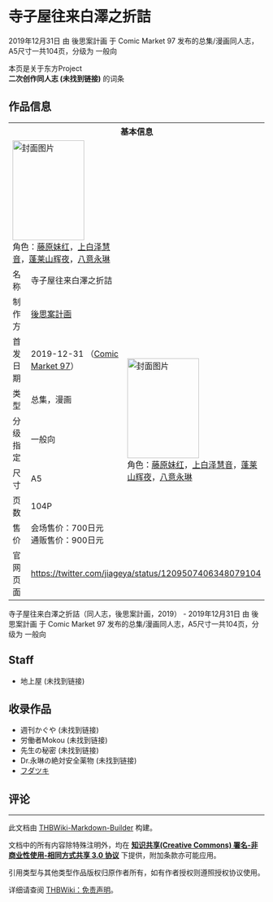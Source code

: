 # 寺子屋往来白澤之折詰

<!-- source html: G:\repos\THBWiki-Markdown-Builder\THBWikiMarkdown\Temp\main\e\ec\ns0%3A%E5%AF%BA%E5%AD%90%E5%B1%8B%E5%BE%80%E6%9D%A5%E7%99%BD%E6%BE%A4%E4%B9%8B%E6%8A%98%E8%A9%B0.html -->

2019年12月31日 由 後思案計画 于 Comic Market 97 发布的总集/漫画同人志，A5尺寸一共104页，分级为 一般向

本页是关于东方Project  
 **二次创作同人志 (未找到链接)** 的词条

## 作品信息

<table><tbody><tr><th colspan="3">基本信息</th></tr><tr><td class="cover-artwork-mobile" colspan="2"><a href="./文件-寺子屋往来白澤之折詰封面.jpg.md" class="image" title="封面图片"><img alt="封面图片" src="https://upload.thwiki.cc/thumb/a/a4/%E5%AF%BA%E5%AD%90%E5%B1%8B%E5%BE%80%E6%9D%A5%E7%99%BD%E6%BE%A4%E4%B9%8B%E6%8A%98%E8%A9%B0%E5%B0%81%E9%9D%A2.jpg/141px-%E5%AF%BA%E5%AD%90%E5%B1%8B%E5%BE%80%E6%9D%A5%E7%99%BD%E6%BE%A4%E4%B9%8B%E6%8A%98%E8%A9%B0%E5%B0%81%E9%9D%A2.jpg" decoding="async" loading="lazy" width="141" height="196" srcset="https://upload.thwiki.cc/thumb/a/a4/%E5%AF%BA%E5%AD%90%E5%B1%8B%E5%BE%80%E6%9D%A5%E7%99%BD%E6%BE%A4%E4%B9%8B%E6%8A%98%E8%A9%B0%E5%B0%81%E9%9D%A2.jpg/211px-%E5%AF%BA%E5%AD%90%E5%B1%8B%E5%BE%80%E6%9D%A5%E7%99%BD%E6%BE%A4%E4%B9%8B%E6%8A%98%E8%A9%B0%E5%B0%81%E9%9D%A2.jpg 1.5x, https://upload.thwiki.cc/thumb/a/a4/%E5%AF%BA%E5%AD%90%E5%B1%8B%E5%BE%80%E6%9D%A5%E7%99%BD%E6%BE%A4%E4%B9%8B%E6%8A%98%E8%A9%B0%E5%B0%81%E9%9D%A2.jpg/281px-%E5%AF%BA%E5%AD%90%E5%B1%8B%E5%BE%80%E6%9D%A5%E7%99%BD%E6%BE%A4%E4%B9%8B%E6%8A%98%E8%A9%B0%E5%B0%81%E9%9D%A2.jpg 2x" data-file-width="544" data-file-height="758"></a><div class="cover-char">角色：<a href="./藤原妹红.md" title="藤原妹红">藤原妹红</a>，<a href="./上白泽慧音.md" title="上白泽慧音">上白泽慧音</a>，<a href="./蓬莱山辉夜.md" title="蓬莱山辉夜">蓬莱山辉夜</a>，<a href="./八意永琳.md" title="八意永琳">八意永琳</a></div></td>
</tr><tr><td class="label">名称</td><td colspan="2"> 寺子屋往来白澤之折詰 </td></tr><tr><td class="label">制作方</td><td><a href="./後思案計画.md" title="後思案計画">後思案計画</a></td><td class="cover-artwork" rowspan="7" style="min-width:196px;"><a href="./文件-寺子屋往来白澤之折詰封面.jpg.md" class="image" title="封面图片"><img alt="封面图片" src="https://upload.thwiki.cc/thumb/a/a4/%E5%AF%BA%E5%AD%90%E5%B1%8B%E5%BE%80%E6%9D%A5%E7%99%BD%E6%BE%A4%E4%B9%8B%E6%8A%98%E8%A9%B0%E5%B0%81%E9%9D%A2.jpg/141px-%E5%AF%BA%E5%AD%90%E5%B1%8B%E5%BE%80%E6%9D%A5%E7%99%BD%E6%BE%A4%E4%B9%8B%E6%8A%98%E8%A9%B0%E5%B0%81%E9%9D%A2.jpg" decoding="async" loading="lazy" width="141" height="196" srcset="https://upload.thwiki.cc/thumb/a/a4/%E5%AF%BA%E5%AD%90%E5%B1%8B%E5%BE%80%E6%9D%A5%E7%99%BD%E6%BE%A4%E4%B9%8B%E6%8A%98%E8%A9%B0%E5%B0%81%E9%9D%A2.jpg/211px-%E5%AF%BA%E5%AD%90%E5%B1%8B%E5%BE%80%E6%9D%A5%E7%99%BD%E6%BE%A4%E4%B9%8B%E6%8A%98%E8%A9%B0%E5%B0%81%E9%9D%A2.jpg 1.5x, https://upload.thwiki.cc/thumb/a/a4/%E5%AF%BA%E5%AD%90%E5%B1%8B%E5%BE%80%E6%9D%A5%E7%99%BD%E6%BE%A4%E4%B9%8B%E6%8A%98%E8%A9%B0%E5%B0%81%E9%9D%A2.jpg/281px-%E5%AF%BA%E5%AD%90%E5%B1%8B%E5%BE%80%E6%9D%A5%E7%99%BD%E6%BE%A4%E4%B9%8B%E6%8A%98%E8%A9%B0%E5%B0%81%E9%9D%A2.jpg 2x" data-file-width="544" data-file-height="758"></a><div class="cover-char">角色：<a href="./藤原妹红.md" title="藤原妹红">藤原妹红</a>，<a href="./上白泽慧音.md" title="上白泽慧音">上白泽慧音</a>，<a href="./蓬莱山辉夜.md" title="蓬莱山辉夜">蓬莱山辉夜</a>，<a href="./八意永琳.md" title="八意永琳">八意永琳</a></div></td>
</tr><tr><td class="label">首发日期</td><td>2019-12-31&#160;（<a href="/展会作品列表?e=Comic+Market%2397">Comic Market 97</a>）</td></tr><tr><td class="label">类型</td><td>总集，漫画</td></tr><tr><td class="label">分级指定</td><td>一般向</td></tr><tr><td class="label">尺寸</td><td>A5</td></tr><tr><td class="label">页数</td><td>104P</td></tr><tr><td class="label">售价</td><td>会场售价：700日元<br>通贩售价：900日元</td></tr>
<tr><td class="label">官网页面</td><td colspan="2"><a rel="nofollow" class="external free" href="https://twitter.com/jiageya/status/1209507406348079104">https://twitter.com/jiageya/status/1209507406348079104</a></td></tr></tbody></table>

寺子屋往来白澤之折詰（同人志，後思案計画，2019） - 2019年12月31日 由 後思案計画 于 Comic Market 97 发布的总集/漫画同人志，A5尺寸一共104页，分级为 一般向

## Staff
- 地上屋 (未找到链接)


## 收录作品
- 週刊かぐや (未找到链接)
- 労働者Mokou (未找到链接)
- 先生の秘密 (未找到链接)
- Dr.永琳の絶対安全薬物 (未找到链接)
- [フダツキ](./フダツキ.md)


## 评论




---

此文档由 [THBWiki-Markdown-Builder](https://github.com/Delsin-Yu/THBWiki-Markdown-Builder) 构建。

文档中的所有内容除特殊注明外，均在 [**知识共享(Creative Commons) 署名-非商业性使用-相同方式共享 3.0 协议**](https://creativecommons.org/licenses/by-sa/3.0/deed.zh-hans) 下提供，附加条款亦可能应用。

引用类型与其他类型作品版权归原作者所有，如有作者授权则遵照授权协议使用。

详细请查阅 [THBWiki：免责声明](https://thbwiki.cc/THBWiki:%E5%85%8D%E8%B4%A3%E5%A3%B0%E6%98%8E)。

